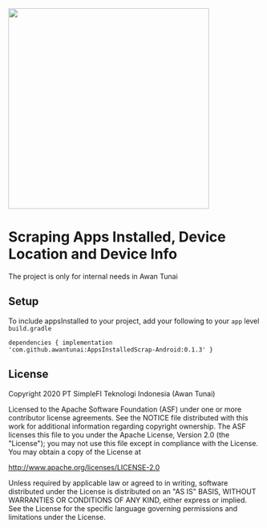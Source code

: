 <img src="https://user-images.githubusercontent.com/17407370/73429792-0f93d980-436f-11ea-9869-a1f53edba8fb.png" width="400px" align="top|middle"/>

# Scraping Apps Installed, Device Location and Device Info

The project is only for internal needs in Awan Tunai


Setup
------
To include appsInstalled to your project, add your following to your `app` 	level `build.gradle`

`dependencies {
		implementation 'com.github.awantunai:AppsInstalledScrap-Android:0.1.3'
}`


License
-------

Copyright 2020 PT SimpleFI Teknologi Indonesia (Awan Tunai)

Licensed to the Apache Software Foundation (ASF) under one or more contributor
license agreements.  See the NOTICE file distributed with this work for
additional information regarding copyright ownership.  The ASF licenses this
file to you under the Apache License, Version 2.0 (the "License"); you may not
use this file except in compliance with the License.  You may obtain a copy of
the License at

  http://www.apache.org/licenses/LICENSE-2.0

Unless required by applicable law or agreed to in writing, software
distributed under the License is distributed on an "AS IS" BASIS, WITHOUT
WARRANTIES OR CONDITIONS OF ANY KIND, either express or implied.  See the
License for the specific language governing permissions and limitations under
the License.
